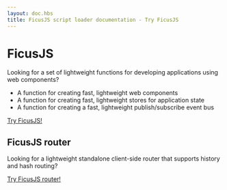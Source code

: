 ```yaml
---
layout: doc.hbs
title: FicusJS script loader documentation - Try FicusJS
---
```

# FicusJS

Looking for a set of lightweight functions for developing applications using web components?

- A function for creating fast, lightweight web components
- A function for creating fast, lightweight stores for application state
- A function for creating a fast, lightweight publish/subscribe event bus

[Try FicusJS!](https://docs.ficusjs.org)

## FicusJS router

Looking for a lightweight standalone client-side router that supports history and hash routing?

[Try FicusJS router!](https://router.ficusjs.org)

